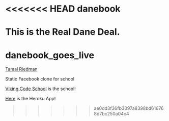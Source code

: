 <<<<<<< HEAD
danebook
========

This is the Real Dane Deal.
=======
danebook_goes_live
==================

[Tamal Riedman](https://github.com/triedman99)

Static Facebook clone for school

[Viking Code School](http://vikingcodeschool.com) is the school!

[Here](https://obscure-reef-18577.herokuapp.com/) is the Heroku App!
>>>>>>> ae0dd3f36fb3097a8398bd616768d7bc250a04c4

